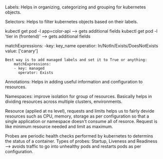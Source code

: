 Labels: Helps in organizing, categorizing and grouping for kubernetes objects.

Selectors: Helps to filter kubernetes objects based on their labels.

kubectl get pod -l app=color-api --> gets additional fields
kubectl get pod -l 'tier in (frontend)' --> gets additional fields

matchExpressions:
    -key: key_name
     operatior: In/NotIn/Exists/DoesNotExists
     value: ['canary']

    Best way is to add managed labels and set it to True or anything:
        matchExpressions:
        - key: managed
          operator: Exists

Annotations: Helps in adding useful information and configuration to resources.

Namespaces: improve isolation for group of resources. Basically helps in dividing resources across multiple clusters, environments.

Resource (applied at ns level), requests and limits helps us to fairly devide resources such as CPU, memory, storage as per configuration so that a single
application or namespace doesn't consume all of resorce. Request is like minimum resource needed and limit as maximum.

Probes are periodic health checks performed by kubernetes to determins the status of a container.
Types of probes: Startup, Liveness and Readiness --> avoids traffic to go into unhealthy pods and restarts pods as per configuration.